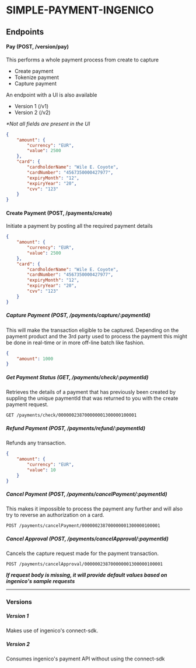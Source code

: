 # SIMPLE-PAYMENT-INGENICO

## Endpoints

#### Pay (POST, /version/pay)
This performs a whole payment process from create to capture
- Create payment
- Tokenize payment
- Capture payment

An endpoint with a UI is also available
- Version 1 (/v1)
- Version 2 (/v2)

_*Not all fields are present in the UI_

```json
{
    "amount": {
        "currency": "EUR",
        "value": 2500
    },
    "card": {
        "cardholderName": "Wile E. Coyote",
        "cardNumber": "4567350000427977",
        "expiryMonth": "12",
        "expiryYear": "20",
        "cvv": "123"
    }
}
```

#### Create Payment (POST, /payments/create)
Initiate a payment by posting all the required payment details
```json
{
    "amount": {
        "currency": "EUR",
        "value": 2500
    },
    "card": {
        "cardholderName": "Wile E. Coyote",
        "cardNumber": "4567350000427977",
        "expiryMonth": "12",
        "expiryYear": "20",
        "cvv": "123"
    }
}
```

##### Capture Payment (POST, /payments/capture/:paymentId)
This will make the transaction eligible to be captured. Depending on the payment product and the 3rd party used to process the payment this might be done in real-time or in more off-line batch like fashion.
```json
{
    "amount": 1000
}
```

##### Get Payment Status (GET, /payments/check/:paymentId)
Retrieves the details of a payment that has previously been created by suppling the unique paymentId that was returned to you with the create payment request.
```
GET /payments/check/000000238700000001300000100001
```

##### Refund Payment (POST, /payments/refund/:paymentId)
Refunds any transaction.
```json
{
    "amount": {
        "currency": "EUR",
        "value": 10
    }
}
```

##### Cancel Payment (POST, /payments/cancelPayment/:paymentId)
This makes it impossible to process the payment any further and will also try to reverse an authorization on a card. 
```
POST /payments/cancelPayment/000000238700000001300000100001
```

##### Cancel Approval (POST, /payments/cancelApproval/:paymentId)
Cancels the capture request made for the payment transaction.
```
POST /payments/cancelApproval/000000238700000001300000100001
```

**_If request body is missing, it will provide default values based on ingenico's sample requests_**

---
### Versions

##### Version 1
Makes use of ingenico's connect-sdk.

##### Version 2
Consumes ingenico's payment API without using the connect-sdk


